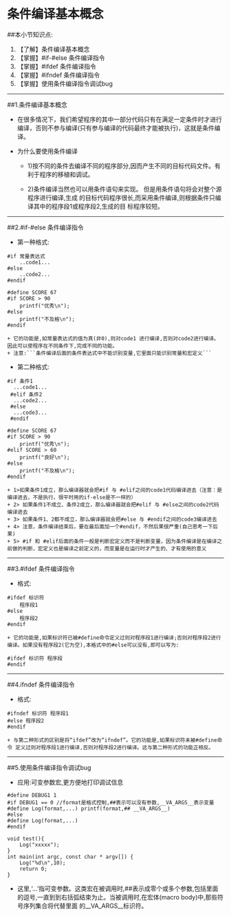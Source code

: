 # 条件编译基本概念
##本小节知识点:
1. 【了解】条件编译基本概念
2. 【掌握】#if-#else 条件编译指令
3. 【掌握】#ifdef 条件编译指令
4. 【掌握】#ifndef 条件编译指令
5. 【掌握】使用条件编译指令调试bug

---

##1.条件编译基本概念
- 在很多情况下，我们希望程序的其中一部分代码只有在满足一定条件时才进行编译，否则不参与编译(只有参与编译的代码最终才能被执行)，这就是条件编译。

- 为什么要使用条件编译
    + 1)按不同的条件去编译不同的程序部分,因而产生不同的目标代码文件。有利于程序的移植和调试。

    + 2)条件编译当然也可以用条件语句来实现。 但是用条件语句将会对整个源程序进行编译,生成 的目标代码程序很长,而采用条件编译,则根据条件只编译其中的程序段1或程序段2,生成的目 标程序较短。
---

##2.#if-#else 条件编译指令
- 第一种格式:
```
#if 常量表达式
    ..code1...
#else
    ..code2...
#endif
```

```
#define SCORE 67
#if SCORE > 90
    printf("优秀\n");
#else
    printf("不及格\n");
#endif
```
    + 它的功能是,如常量表达式的值为真(非0),则对code1 进行编译,否则对code2进行编译。因此可以使程序在不同条件下,完成不同的功能。
    + 注意:```条件编译后面的条件表达式中不能识别变量,它里面只能识别常量和宏定义```

- 第二种格式:

```
#if 条件1
  ...code1...
 #elif 条件2
  ...code2...
 #else
  ...code3...
 #endif
```

```
#define SCORE 67
#if SCORE > 90
    printf("优秀\n");
#elif SCORE > 60
    printf("良好\n");
#else
    printf("不及格\n");
#endif
```
    + 1>如果条件1成立，那么编译器就会把#if 与 #elif之间的code1代码编译进去（注意：是编译进去，不是执行，很平时用的if-else是不一样的）
    + 2> 如果条件1不成立、条件2成立，那么编译器就会把#elif 与 #else之间的code2代码编译进去
    + 3> 如果条件1、2都不成立，那么编译器就会把#else 与 #endif之间的code3编译进去
    + 4> 注意，条件编译结束后，要在最后面加一个#endif，不然后果很严重(自己思考一下后果)
    + 5> #if 和 #elif后面的条件一般是判断宏定义而不是判断变量，因为条件编译是在编译之前做的判断，宏定义也是编译之前定义的，而变量是在运行时才产生的、才有使用的意义

---

##3.#ifdef 条件编译指令
- 格式:

```
#ifdef 标识符
    程序段1
#else
    程序段2
#endif
```
    + 它的功能是,如果标识符已被#define命令定义过则对程序段1进行编译;否则对程序段2进行编译。如果没有程序段2(它为空),本格式中的#else可以没有,即可以写为:

```
#ifdef 标识符 程序段
#endif
```
---

##4.ifndef 条件编译指令
- 格式:

```
#ifndef 标识符 程序段1
#else 程序段2
#endif
```
    + 与第二种形式的区别是将“ifdef”改为“ifndef”。它的功能是,如果标识符未被#define命令 定义过则对程序段1进行编译,否则对程序段2进行编译。这与第二种形式的功能正相反。
---

##5.使用条件编译指令调试bug
- 应用:可变参数宏,更方便地打印调试信息

```
#define DEBUG1 1
#if DEBUG1 == 0 //format是格式控制,##表示可以没有参数,__VA_ARGS__表示变量 #define Log(format,...) printf(format,## __VA_ARGS__)
#else
#define Log(format,...)
#endif

void test(){
    Log("xxxxx");
}
int main(int argc, const char * argv[]) {
    Log("%d\n",10);
    return 0;
}
```
+ 这里,‘...’指可变参数。这类宏在被调用时,##表示成零个或多个参数,包括里面的逗号,一直到到右括弧结束为止。当被调用时,在宏体(macro body)中,那些符号序列集合将代替里面 的__VA_ARGS__标识符。
